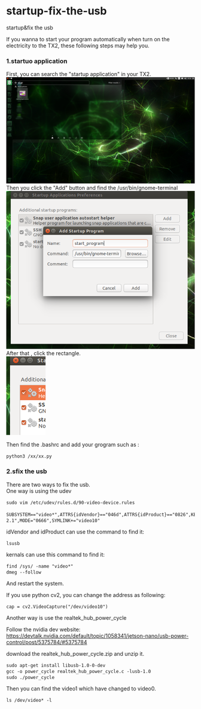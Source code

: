 # startup-fix-the-usb
startup&amp;fix the usb

If you wanna to start your program automatically when turn on the electricity to the TX2, these following steps may help you.
<br>
### 1.startuo application<br>
First, you can search the "startup application" in your TX2.<br>
![image](https://github.com/zhucheng725/startup-fix-the-usb/blob/master/1.png)
<br>
Then you click the "Add" button and find the /usr/bin/gnome-terminal<br>
![image](https://github.com/zhucheng725/startup-fix-the-usb/blob/master/2.png)
<br>
After that , click the rectangle.<br>
![image](https://github.com/zhucheng725/startup-fix-the-usb/blob/master/3.png)

Then find the .bashrc and add your grogram such as :<br>
```
python3 /xx/xx.py
```

### 2.sfix the usb<br>

There are two ways to fix the usb.<br>
One way is using the udev
```
sudo vim /etc/udev/rules.d/90-video-device.rules

SUBSYSTEM=="video*",ATTRS{idVendor}=="046d",ATTRS{idProduct}=="0826",KERNELS=="1-2.1",MODE="0666",SYMLINK+="video10"

```

idVendor and idProduct can use the command to find it:
```
lsusb
```

kernals can use this command to find it:<br>
```
find /sys/ -name "video*"
dmeg --follow
```

And restart the system.<br>

If you use python cv2, you can change the address as following:<br>

```
cap = cv2.VideoCapture("/dev/video10")
```

Another way is use the realtek_hub_power_cycle<br>

Follow the nvidia dev website: https://devtalk.nvidia.com/default/topic/1058341/jetson-nano/usb-power-control/post/5375784/#5375784<br>

download the realtek_hub_power_cycle.zip and unzip it.

```
sudo apt-get install libusb-1.0-0-dev
gcc -o power_cycle realtek_hub_power_cycle.c -lusb-1.0
sudo ./power_cycle
```

Then you can find the video1 which have changed to video0.<br>
```
ls /dev/video* -l
```
